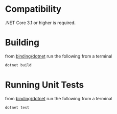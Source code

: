 # Compatibility

.NET Core 3.1 or higher is required.

# Building

from [binding/dotnet](/binding/dotnet) run the following from a terminal

```bash
dotnet build
```

# Running Unit Tests

from [binding/dotnet](/binding/dotnet) run the following from a terminal

```bash
dotnet test
```
